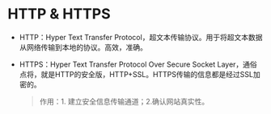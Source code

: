 # HTTP & HTTPS

+ HTTP：Hyper Text Transfer Protocol，超文本传输协议。用于将超文本数据从网络传输到本地的协议。高效，准确。

+ HTTPS：Hyper Text Transfer Protocol Over Secure Socket Layer，通俗点将，就是HTTP的安全版，HTTP+SSL。HTTPS传输的信息都是经过SSL加密的。

	 >作用：1. 建立安全信息传输通道；2.确认网站真实性。

